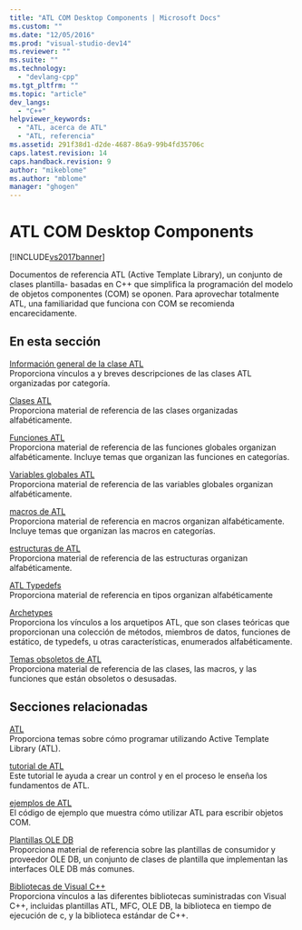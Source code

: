 ```yaml
---
title: "ATL COM Desktop Components | Microsoft Docs"
ms.custom: ""
ms.date: "12/05/2016"
ms.prod: "visual-studio-dev14"
ms.reviewer: ""
ms.suite: ""
ms.technology: 
  - "devlang-cpp"
ms.tgt_pltfrm: ""
ms.topic: "article"
dev_langs: 
  - "C++"
helpviewer_keywords: 
  - "ATL, acerca de ATL"
  - "ATL, referencia"
ms.assetid: 291f38d1-d2de-4687-86a9-99b4fd35706c
caps.latest.revision: 14
caps.handback.revision: 9
author: "mikeblome"
ms.author: "mblome"
manager: "ghogen"
---
```

# ATL COM Desktop Components
[!INCLUDE[vs2017banner](../assembler/inline/includes/vs2017banner.md)]

Documentos de referencia ATL \(Active Template Library\), un conjunto de clases plantilla\- basadas en C\+\+ que simplifica la programación del modelo de objetos componentes \(COM\) se oponen.  Para aprovechar totalmente ATL, una familiaridad que funciona con COM se recomienda encarecidamente.  
  
## En esta sección  
 [Información general de la clase ATL](../atl/atl-class-overview.md)  
 Proporciona vínculos a y breves descripciones de las clases ATL organizadas por categoría.  
  
 [Clases ATL](../atl/reference/atl-classes.md)  
 Proporciona material de referencia de las clases organizadas alfabéticamente.  
  
 [Funciones ATL](../atl/reference/atl-functions.md)  
 Proporciona material de referencia de las funciones globales organizan alfabéticamente.  Incluye temas que organizan las funciones en categorías.  
  
 [Variables globales ATL](../atl/reference/atl-global-variables.md)  
 Proporciona material de referencia de las variables globales organizan alfabéticamente.  
  
 [macros de ATL](../atl/reference/atl-macros.md)  
 Proporciona material de referencia en macros organizan alfabéticamente.  Incluye temas que organizan las macros en categorías.  
  
 [estructuras de ATL](../atl/reference/atl-structures.md)  
 Proporciona material de referencia de las estructuras organizan alfabéticamente.  
  
 [ATL Typedefs](../atl/reference/atl-typedefs.md)  
 Proporciona material de referencia en tipos organizan alfabéticamente  
  
 [Archetypes](../atl/reference/atl-archetypes.md)  
 Proporciona los vínculos a los arquetipos ATL, que son clases teóricas que proporcionan una colección de métodos, miembros de datos, funciones de estático, de typedefs, u otras características, enumerados alfabéticamente.  
  
 [Temas obsoletos de ATL](http://msdn.microsoft.com/es-es/7af0223d-148e-4a4c-bf9c-3e916a3b67ec)  
 Proporciona material de referencia de las clases, las macros, y las funciones que están obsoletos o desusadas.  
  
## Secciones relacionadas  
 [ATL](../atl/active-template-library-atl-concepts.md)  
 Proporciona temas sobre cómo programar utilizando Active Template Library \(ATL\).  
  
 [tutorial de ATL](../atl/active-template-library-atl-tutorial.md)  
 Este tutorial le ayuda a crear un control y en el proceso le enseña los fundamentos de ATL.  
  
 [ejemplos de ATL](../top/visual-cpp-samples.md)  
 El código de ejemplo que muestra cómo utilizar ATL para escribir objetos COM.  
  
 [Plantillas OLE DB](../data/oledb/ole-db-templates.md)  
 Proporciona material de referencia sobre las plantillas de consumidor y proveedor OLE DB, un conjunto de clases de plantilla que implementan las interfaces OLE DB más comunes.  
  
 [Bibliotecas de Visual C\+\+](http://msdn.microsoft.com/es-es/fec23c40-10c0-4857-9cdc-33a3b99b30ae)  
 Proporciona vínculos a las diferentes bibliotecas suministradas con Visual C\+\+, incluidas plantillas ATL, MFC, OLE DB, la biblioteca en tiempo de ejecución de c, y la biblioteca estándar de C\+\+.